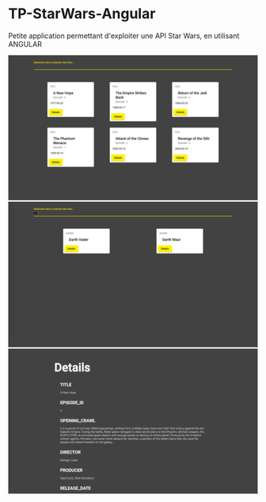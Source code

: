 # TP-StarWars-Angular
Petite application permettant d'exploiter une API Star Wars, en utilisant ANGULAR

![screen-detail](https://github.com/AlexLecq/TP-StarWars-Angular/blob/master/screen-movies.png)
![screen-detail](https://github.com/AlexLecq/TP-StarWars-Angular/blob/master/screen-searching.png)
![screen-detail](https://github.com/AlexLecq/TP-StarWars-Angular/blob/master/screen-detail.png)
